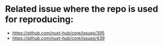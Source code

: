 # Related issue where the repo is used for reproducing:

- https://github.com/nuxt-hub/core/issues/395
- https://github.com/nuxt-hub/core/issues/439